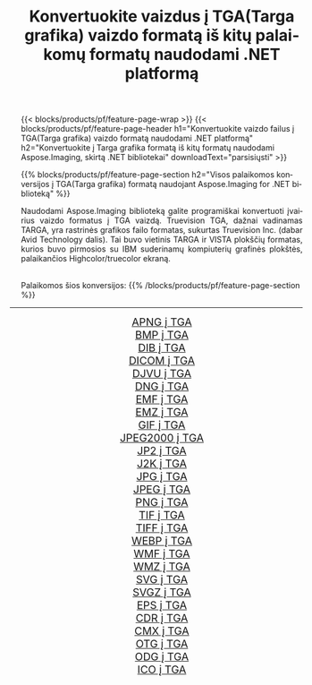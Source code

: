 ﻿---
title: Konvertuokite vaizdus į TGA(Targa grafika) vaizdo formatą iš kitų palaikomų formatų naudodami .NET platformą 
weight: 3920
url: /lt/net/conversion/to/tga 
lang: lt
langdirlevel: 2
locales: zh-hans,ja,it,ru,de,es,fr,nl,id,lt,pl,pt,vi,tr,ko,zh-hant,ar,hi,th,sv,cs,uk,he
description: Naudojant Aspose.Imaging, skirta .NET bibliotekai, lengva konvertuoti į TGA(Targa grafika) iš kitų palaikomų vaizdo formatų
---

{{< blocks/products/pf/feature-page-wrap >}}
{{< blocks/products/pf/feature-page-header h1="Konvertuokite vaizdo failus į TGA(Targa grafika) vaizdo formatą naudodami .NET platformą" h2="Konvertuokite į Targa grafika formatą iš kitų formatų naudodami Aspose.Imaging, skirtą .NET bibliotekai" downloadText="parsisiųsti" >}}


{{% blocks/products/pf/feature-page-section  h2="Visos palaikomos konversijos į TGA(Targa grafika) formatą naudojant Aspose.Imaging for .NET biblioteką" %}}
<p align=justify>Naudodami Aspose.Imaging biblioteką galite programiškai konvertuoti įvairius vaizdo formatus į TGA vaizdą. Truevision TGA, dažnai vadinamas TARGA, yra rastrinės grafikos failo formatas, sukurtas Truevision Inc. (dabar Avid Technology dalis). Tai buvo vietinis TARGA ir VISTA plokščių formatas, kurios buvo pirmosios su IBM suderinamų kompiuterių grafinės plokštės, palaikančios Highcolor/truecolor ekraną.</p>
<br/>
Palaikomos šios konversijos:
{{% /blocks/products/pf/feature-page-section %}}
<div class="container-fluid productfamilypage bg-gray">
    <div class="convertypes bg-gray agp-content section">
        <div class="container">
		<hr style="margin-left:-20px;"/>
		<div class="row other-converters" style="gap: 10px;font-size: 19px;text-align:center;">
		    <div class='col-md-2 other-converter remove-lp remove-rp'><a href="/imaging/lt/net/conversion/apng-to-tga" style="padding:15px;">APNG į TGA</a></div>
<div class='col-md-2 other-converter remove-lp remove-rp'><a href="/imaging/lt/net/conversion/bmp-to-tga" style="padding:15px;">BMP į TGA</a></div>
<div class='col-md-2 other-converter remove-lp remove-rp'><a href="/imaging/lt/net/conversion/dib-to-tga" style="padding:15px;">DIB į TGA</a></div>
<div class='col-md-2 other-converter remove-lp remove-rp'><a href="/imaging/lt/net/conversion/dicom-to-tga" style="padding:15px;">DICOM į TGA</a></div>
<div class='col-md-2 other-converter remove-lp remove-rp'><a href="/imaging/lt/net/conversion/djvu-to-tga" style="padding:15px;">DJVU į TGA</a></div>
<div class='col-md-2 other-converter remove-lp remove-rp'><a href="/imaging/lt/net/conversion/dng-to-tga" style="padding:15px;">DNG į TGA</a></div>
<div class='col-md-2 other-converter remove-lp remove-rp'><a href="/imaging/lt/net/conversion/emf-to-tga" style="padding:15px;">EMF į TGA</a></div>
<div class='col-md-2 other-converter remove-lp remove-rp'><a href="/imaging/lt/net/conversion/emz-to-tga" style="padding:15px;">EMZ į TGA</a></div>
<div class='col-md-2 other-converter remove-lp remove-rp'><a href="/imaging/lt/net/conversion/gif-to-tga" style="padding:15px;">GIF į TGA</a></div>
<div class='col-md-2 other-converter remove-lp remove-rp'><a href="/imaging/lt/net/conversion/jpeg2000-to-tga" style="padding:15px;">JPEG2000 į TGA</a></div>
<div class='col-md-2 other-converter remove-lp remove-rp'><a href="/imaging/lt/net/conversion/jp2-to-tga" style="padding:15px;">JP2 į TGA</a></div>
<div class='col-md-2 other-converter remove-lp remove-rp'><a href="/imaging/lt/net/conversion/j2k-to-tga" style="padding:15px;">J2K į TGA</a></div>
<div class='col-md-2 other-converter remove-lp remove-rp'><a href="/imaging/lt/net/conversion/jpg-to-tga" style="padding:15px;">JPG į TGA</a></div>
<div class='col-md-2 other-converter remove-lp remove-rp'><a href="/imaging/lt/net/conversion/jpeg-to-tga" style="padding:15px;">JPEG į TGA</a></div>
<div class='col-md-2 other-converter remove-lp remove-rp'><a href="/imaging/lt/net/conversion/png-to-tga" style="padding:15px;">PNG į TGA</a></div>
<div class='col-md-2 other-converter remove-lp remove-rp'><a href="/imaging/lt/net/conversion/tif-to-tga" style="padding:15px;">TIF į TGA</a></div>
<div class='col-md-2 other-converter remove-lp remove-rp'><a href="/imaging/lt/net/conversion/tiff-to-tga" style="padding:15px;">TIFF į TGA</a></div>
<div class='col-md-2 other-converter remove-lp remove-rp'><a href="/imaging/lt/net/conversion/webp-to-tga" style="padding:15px;">WEBP į TGA</a></div>
<div class='col-md-2 other-converter remove-lp remove-rp'><a href="/imaging/lt/net/conversion/wmf-to-tga" style="padding:15px;">WMF į TGA</a></div>
<div class='col-md-2 other-converter remove-lp remove-rp'><a href="/imaging/lt/net/conversion/wmz-to-tga" style="padding:15px;">WMZ į TGA</a></div>
<div class='col-md-2 other-converter remove-lp remove-rp'><a href="/imaging/lt/net/conversion/svg-to-tga" style="padding:15px;">SVG į TGA</a></div>
<div class='col-md-2 other-converter remove-lp remove-rp'><a href="/imaging/lt/net/conversion/svgz-to-tga" style="padding:15px;">SVGZ į TGA</a></div>
<div class='col-md-2 other-converter remove-lp remove-rp'><a href="/imaging/lt/net/conversion/eps-to-tga" style="padding:15px;">EPS į TGA</a></div>
<div class='col-md-2 other-converter remove-lp remove-rp'><a href="/imaging/lt/net/conversion/cdr-to-tga" style="padding:15px;">CDR į TGA</a></div>
<div class='col-md-2 other-converter remove-lp remove-rp'><a href="/imaging/lt/net/conversion/cmx-to-tga" style="padding:15px;">CMX į TGA</a></div>
<div class='col-md-2 other-converter remove-lp remove-rp'><a href="/imaging/lt/net/conversion/otg-to-tga" style="padding:15px;">OTG į TGA</a></div>
<div class='col-md-2 other-converter remove-lp remove-rp'><a href="/imaging/lt/net/conversion/odg-to-tga" style="padding:15px;">ODG į TGA</a></div>
<div class='col-md-2 other-converter remove-lp remove-rp'><a href="/imaging/lt/net/conversion/ico-to-tga" style="padding:15px;">ICO į TGA</a></div>
                </div>
        </div>
    </div>
</div>
<br/>

